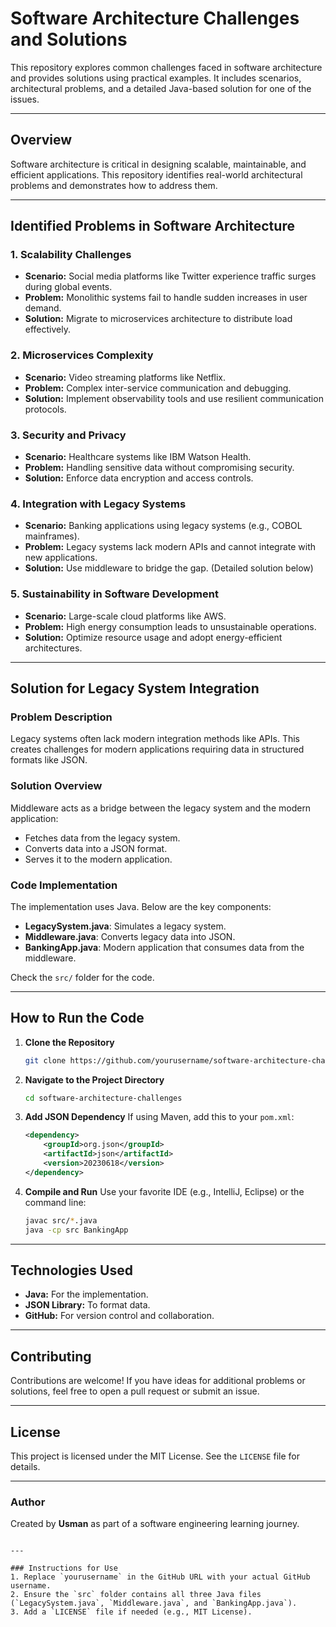 # Software Architecture Challenges and Solutions

This repository explores common challenges faced in software architecture and provides solutions using practical examples. It includes scenarios, architectural problems, and a detailed Java-based solution for one of the issues.

---



## Overview

Software architecture is critical in designing scalable, maintainable, and efficient applications. This repository identifies real-world architectural problems and demonstrates how to address them.

---

## Identified Problems in Software Architecture

### 1. **Scalability Challenges**
- **Scenario:** Social media platforms like Twitter experience traffic surges during global events.
- **Problem:** Monolithic systems fail to handle sudden increases in user demand.
- **Solution:** Migrate to microservices architecture to distribute load effectively.

### 2. **Microservices Complexity**
- **Scenario:** Video streaming platforms like Netflix.
- **Problem:** Complex inter-service communication and debugging.
- **Solution:** Implement observability tools and use resilient communication protocols.

### 3. **Security and Privacy**
- **Scenario:** Healthcare systems like IBM Watson Health.
- **Problem:** Handling sensitive data without compromising security.
- **Solution:** Enforce data encryption and access controls.

### 4. **Integration with Legacy Systems**
- **Scenario:** Banking applications using legacy systems (e.g., COBOL mainframes).
- **Problem:** Legacy systems lack modern APIs and cannot integrate with new applications.
- **Solution:** Use middleware to bridge the gap. (Detailed solution below)

### 5. **Sustainability in Software Development**
- **Scenario:** Large-scale cloud platforms like AWS.
- **Problem:** High energy consumption leads to unsustainable operations.
- **Solution:** Optimize resource usage and adopt energy-efficient architectures.

---

## Solution for Legacy System Integration

### Problem Description
Legacy systems often lack modern integration methods like APIs. This creates challenges for modern applications requiring data in structured formats like JSON.

### Solution Overview
Middleware acts as a bridge between the legacy system and the modern application:
- Fetches data from the legacy system.
- Converts data into a JSON format.
- Serves it to the modern application.

### Code Implementation
The implementation uses Java. Below are the key components:
- **LegacySystem.java**: Simulates a legacy system.
- **Middleware.java**: Converts legacy data into JSON.
- **BankingApp.java**: Modern application that consumes data from the middleware.

Check the `src/` folder for the code.

---

## How to Run the Code

1. **Clone the Repository**
   ```bash
   git clone https://github.com/yourusername/software-architecture-challenges.git
   ```
2. **Navigate to the Project Directory**
   ```bash
   cd software-architecture-challenges
   ```
3. **Add JSON Dependency**
   If using Maven, add this to your `pom.xml`:
   ```xml
   <dependency>
       <groupId>org.json</groupId>
       <artifactId>json</artifactId>
       <version>20230618</version>
   </dependency>
   ```
4. **Compile and Run**
   Use your favorite IDE (e.g., IntelliJ, Eclipse) or the command line:
   ```bash
   javac src/*.java
   java -cp src BankingApp
   ```

---

## Technologies Used

- **Java:** For the implementation.
- **JSON Library:** To format data.
- **GitHub:** For version control and collaboration.

---

## Contributing

Contributions are welcome! If you have ideas for additional problems or solutions, feel free to open a pull request or submit an issue.

---

## License

This project is licensed under the MIT License. See the `LICENSE` file for details.

---

### Author
Created by **Usman** as part of a software engineering learning journey.
```

---

### Instructions for Use
1. Replace `yourusername` in the GitHub URL with your actual GitHub username.
2. Ensure the `src` folder contains all three Java files (`LegacySystem.java`, `Middleware.java`, and `BankingApp.java`).
3. Add a `LICENSE` file if needed (e.g., MIT License).
